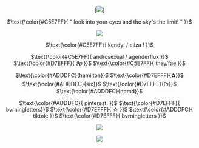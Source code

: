 <div align="center">

  [![](https://wilardo.crd.co/assets/images/gallery21/5edb560e.gif?v=d19c95ca)]
  
  $\text{\color{#C5E7FF}{ " look into your eyes and the sky's the limit! " }}$
  
  ![](https://cdn.discordapp.com/attachments/1096897171888021578/1288316267895193683/IMG_4580.png?ex=66f4bd86&is=66f36c06&hm=31d1ed2fd714eabae19528503f22e31b790cfde27c9e9432aaca7583392171c7&)
  
 $\text{\color{#C5E7FF}{ kendyl / eliza ! }}$

 $\text{\color{#C5E7FF}{ androsexual / agenderflux }}$ $\text{\color{#D7EFFF}{ 𝜗𝜚 }}$  $\text{\color{#C5E7FF}{ they/fae }}$

 $\text{\color{#ADDDFC}{hamilton}}$ $\text{\color{#D7EFFF}{✿}}$  $\text{\color{#ADDDFC}{six}}$ $\text{\color{#D7EFFF}{ᡣ𐭩}}$  $\text{\color{#ADDDFC}{npmd}}$

$\text{\color{#ADDDFC}{ pinterest: }}$ $\text{\color{#D7EFFF}{ bvrningletters}}$ $\text{\color{#D7EFFF}{ ☆ }}$ $\text{\color{#ADDDFC}{ tiktok: }}$ $\text{\color{#D7EFFF}{ bvrningletters }}$

![](https://i.ibb.co/VqmHjBr/IMG-4557.png)

![](https://cdn.discordapp.com/attachments/1096897171888021578/1288315810489569312/Untitled544_20240924183142.png?ex=66f4bd18&is=66f36b98&hm=46c90a448dbd11a1ebbba9833862a9550ec43643f96c5bd4893359b8c72d7876&)
 
</div>
